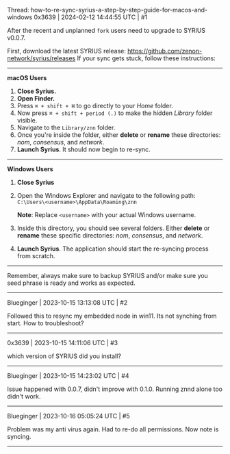 Thread: how-to-re-sync-syrius-a-step-by-step-guide-for-macos-and-windows
0x3639 | 2024-02-12 14:44:55 UTC | #1

After the recent and unplanned `fork` users need to upgrade to SYRIUS v0.0.7.  

First, download the latest SYRIUS release: https://github.com/zenon-network/syrius/releases  If your sync gets stuck, follow these instructions:  

---

**macOS Users**

1. **Close Syrius.**
2. **Open Finder.**
3. Press `⌘ + shift + H` to go directly to your *Home* folder.
4. Now press `⌘ + shift + period (.)` to make the hidden *Library* folder visible.
5. Navigate to the `Library/znn` folder.
6. Once you're inside the folder, either **delete** or **rename** these directories: *nom*, *consensus*, and *network*.
7. **Launch Syrius**. It should now begin to re-sync.

---

**Windows Users**

1. **Close Syrius**
2. Open the Windows Explorer and navigate to the following path:
   `C:\Users\<username>\AppData\Roaming\znn`
   
   **Note**: Replace `<username>` with your actual Windows username.
3. Inside this directory, you should see several folders. Either **delete** or **rename** these specific directories: *nom*, *consensus*, and *network*.
4. **Launch Syrius**. The application should start the re-syncing process from scratch.
--- 
Remember, always make sure to backup SYRIUS and/or make sure you seed phrase is ready and works as expected.

-------------------------

Blueginger | 2023-10-15 13:13:08 UTC | #2

Followed this to resync my embedded node in win11. Its not synching from start. How to troubleshoot?

-------------------------

0x3639 | 2023-10-15 14:11:06 UTC | #3

which version of SYRIUS did you install?

-------------------------

Blueginger | 2023-10-15 14:23:02 UTC | #4

Issue happened with 0.0.7, didn't improve with 0.1.0. Running znnd alone too didn't work.

-------------------------

Blueginger | 2023-10-16 05:05:24 UTC | #5

Problem was my anti virus again. Had to re-do all permissions. Now note is syncing.

-------------------------

